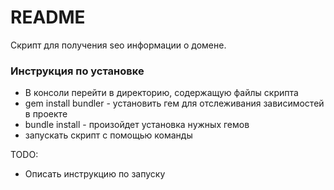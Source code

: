 # README #

Скрипт для получения seo информации о домене.

### Инструкция по установке ###

* В консоли перейти в директорию, содержащую файлы скрипта
* gem install bundler - установить гем для отслеживания зависимостей в проекте
* bundle install - произойдет установка нужных гемов
* запускать скрипт с помощью команды

TODO:
* Описать инструкцию по запуску
